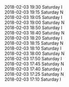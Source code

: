2018-02-03 19:30 Saturday  I  
2018-02-03 19:15 Saturday  N  
2018-02-03 19:05 Saturday  I  
2018-02-03 19:00 Saturday  N  
2018-02-03 18:50 Saturday  I  
2018-02-03 18:40 Saturday  N  
2018-02-03 18:20 Saturday  I  
2018-02-03 18:15 Saturday  N  
2018-02-03 18:10 Saturday  I  
2018-02-03 18:00 Saturday  N  
2018-02-03 17:50 Saturday  I  
2018-02-03 17:45 Saturday  N  
2018-02-03 17:40 Saturday  I  
2018-02-03 17:25 Saturday  N  
2018-02-03 17:10 Saturday  I  
